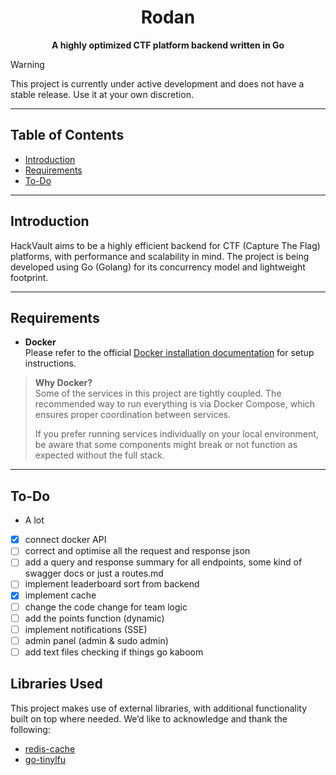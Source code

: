 <div align="center">
  <h1>Rodan</h1>
  <p><strong>A highly optimized CTF platform backend written in Go</strong></p>
</div>

> [!WARNING]
> This project is currently under active development and does not have a stable release. Use it at your own discretion.

---

## Table of Contents
- [Introduction](#introduction)
- [Requirements](#requirements)
- [To-Do](#to-do)
---

## Introduction

HackVault aims to be a highly efficient backend for CTF (Capture The Flag) platforms, with performance and scalability in mind. The project is being developed using Go (Golang) for its concurrency model and lightweight footprint.

---

## Requirements

- **Docker**  
  Please refer to the official [Docker installation documentation](https://docs.docker.com/get-docker/) for setup instructions.

> **Why Docker?**  
> Some of the services in this project are tightly coupled. The recommended way to run everything is via Docker Compose, which ensures proper coordination between services.  
>  
> If you prefer running services individually on your local environment, be aware that some components might break or not function as expected without the full stack.

 
 ---

## To-Do
- A lot
- [x] connect docker API
- [ ] correct and optimise all the request and response json
- [ ] add a query and response summary for all endpoints, some kind of swagger docs or just a routes.md
- [ ] implement leaderboard sort from backend
- [x] implement cache
- [ ] change the code change for team logic
- [ ] add the points function (dynamic)
- [ ] implement notifications (SSE)
- [ ] admin panel (admin & sudo admin)
- [ ] add text files checking if things go kaboom

## Libraries Used
This project makes use of external libraries, with additional functionality built on top where needed.
We’d like to acknowledge and thank the following:
* [redis-cache](https://github.com/go-redis/cache)
* [go-tinylfu](https://github.com/vmihailenco/go-tinylfu)
